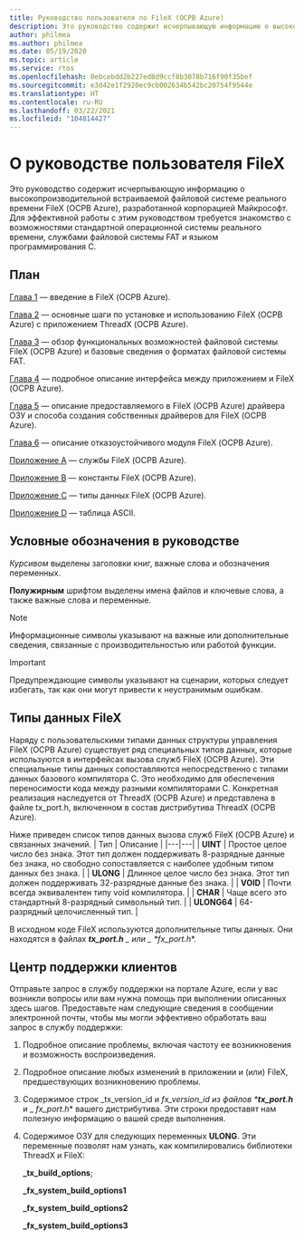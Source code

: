 ```yaml
---
title: Руководство пользователя по FileX (ОСРВ Azure)
description: Это руководство содержит исчерпывающую информацию о высокопроизводительной файловой системе реального времени FileX (ОСРВ Azure), разработанной корпорацией Майкрософт.
author: philmea
ms.author: philmea
ms.date: 05/19/2020
ms.topic: article
ms.service: rtos
ms.openlocfilehash: 0ebcebdd2b227ed8d9ccf8b3078b716f90f35bef
ms.sourcegitcommit: e3d42e1f2920ec9cb002634b542bc20754f9544e
ms.translationtype: HT
ms.contentlocale: ru-RU
ms.lasthandoff: 03/22/2021
ms.locfileid: "104814427"
---
```

# <a name="about-this-filex-user-guide"></a>О руководстве пользователя FileX

Это руководство содержит исчерпывающую информацию о высокопроизводительной встраиваемой файловой системе реального времени FileX (ОСРВ Azure), разработанной корпорацией Майкрософт. Для эффективной работы с этим руководством требуется знакомство с возможностями стандартной операционной системы реального времени, службами файловой системы FAT и языком программирования C.

## <a name="organization"></a>План

[Глава 1](chapter1.md) — введение в FileX (ОСРВ Azure).

[Глава 2](chapter2.md) — основные шаги по установке и использованию FileX (ОСРВ Azure) с приложением ThreadX (ОСРВ Azure).

[Глава 3](chapter3.md) — обзор функциональных возможностей файловой системы FileX (ОСРВ Azure) и базовые сведения о форматах файловой системы FAT.

[Глава 4](chapter4.md) — подробное описание интерфейса между приложением и FileX (ОСРВ Azure).

[Глава 5](chapter5.md) — описание предоставляемого в FileX (ОСРВ Azure) драйвера ОЗУ и способа создания собственных драйверов для FileX (ОСРВ Azure).

[Глава 6](chapter6.md) — описание отказоустойчивого модуля FileX (ОСРВ Azure).

[Приложение A](appendix-a.md) — службы FileX (ОСРВ Azure).

[Приложение B](appendix-b.md) — константы FileX (ОСРВ Azure).

[Приложение C](appendix-c.md) — типы данных FileX (ОСРВ Azure).

[Приложение D](appendix-d.md) — таблица ASCII.

## <a name="guide-conventions"></a>Условные обозначения в руководстве

*Курсивом* выделены заголовки книг, важные слова и обозначения переменных.

**Полужирным** шрифтом выделены имена файлов и ключевые слова, а также важные слова и переменные.

> [!NOTE]
> Информационные символы указывают на важные или дополнительные сведения, связанные с производительностью или работой функции.

> [!IMPORTANT]
> Предупреждающие символы указывают на сценарии, которых следует избегать, так как они могут привести к неустранимым ошибкам.

## <a name="filex-data-types"></a>Типы данных FileX

Наряду с пользовательскими типами данных структуры управления FileX (ОСРВ Azure) существует ряд специальных типов данных, которые используются в интерфейсах вызова служб FileX (ОСРВ Azure). Эти специальные типы данных сопоставляются непосредственно с типами данных базового компилятора C. Это необходимо для обеспечения переносимости кода между разными компиляторами C. Конкретная реализация наследуется от ThreadX (ОСРВ Azure) и представлена в файле tx_port.h, включенном в состав дистрибутива ThreadX (ОСРВ Azure).

Ниже приведен список типов данных вызова служб FileX (ОСРВ Azure) и связанных значений.
| Тип  | Описание  |
|---|---|
| **UINT** | Простое целое число без знака. Этот тип должен поддерживать 8-разрядные данные без знака, но свободно сопоставляется с наиболее удобным типом данных без знака. |
| **ULONG** | Длинное целое число без знака. Этот тип должен поддерживать 32-разрядные данные без знака. |
| **VOID** | Почти всегда эквивалентен типу void компилятора. |
| **CHAR** | Чаще всего это стандартный 8-разрядный символьный тип. |
| **ULONG64** | 64-разрядный целочисленный тип. |

В исходном коде FileX используются дополнительные типы данных. Они находятся в файлах ***tx_port.h** _ или _ *_fx_port.h_**.

## <a name="customer-support-center"></a>Центр поддержки клиентов

Отправьте запрос в службу поддержки на портале Azure, если у вас возникли вопросы или вам нужна помощь при выполнении описанных здесь шагов. Предоставьте нам следующие сведения в сообщении электронной почты, чтобы мы могли эффективно обработать ваш запрос в службу поддержки:

1. Подробное описание проблемы, включая частоту ее возникновения и возможность воспроизведения.
2. Подробное описание любых изменений в приложении и (или) FileX, предшествующих возникновению проблемы.
3. Содержимое строк _tx_version_id и _fx_version_id из файлов ***tx_port.h**_ и _ *_fx_port.h_** вашего дистрибутива. Эти строки предоставят нам полезную информацию о вашей среде выполнения.
4. Содержимое ОЗУ для следующих переменных **ULONG**. Эти переменные позволят нам узнать, как компилировались библиотеки ThreadX и FileX:

    **_tx_build_options**;

    **_fx_system_build_options1**

    **_fx_system_build_options2**

    **_fx_system_build_options3**
